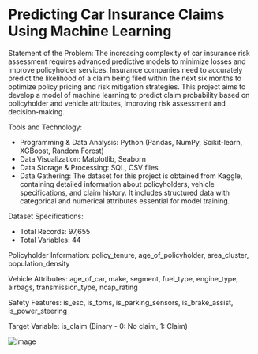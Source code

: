 # Predicting Car Insurance Claims Using Machine Learning 
Statement of the Problem: The increasing complexity of car insurance risk assessment 
requires advanced predictive models to minimize losses and improve policyholder services. 
Insurance companies need to accurately predict the likelihood of a claim being filed within the 
next six months to optimize policy pricing and risk mitigation strategies. This project aims to 
develop a model of machine learning to predict claim probability based on policyholder and 
vehicle attributes, improving risk assessment and decision-making. 

Tools and Technology: 
- Programming & Data Analysis: Python (Pandas, NumPy, Scikit-learn, XGBoost, Random 
Forest) 
- Data Visualization: Matplotlib, Seaborn 
- Data Storage & Processing: SQL, CSV files 
- Data Gathering: The dataset for this project is obtained from Kaggle, containing detailed 
information about policyholders, vehicle specifications, and claim history. It includes structured 
data with categorical and numerical attributes essential for model training. 

Dataset Specifications: 
- Total Records: 97,655 
- Total Variables: 44 

Policyholder Information: policy_tenure, age_of_policyholder, area_cluster, 
population_density 

Vehicle Attributes: age_of_car, make, segment, fuel_type, engine_type, airbags, 
transmission_type, ncap_rating 

Safety Features: is_esc, is_tpms, is_parking_sensors, is_brake_assist, is_power_steering 

Target Variable: is_claim (Binary - 0: No claim, 1: Claim)

![image](https://github.com/user-attachments/assets/d1a07c89-5ace-4f99-9ba3-65b44921fd59)
